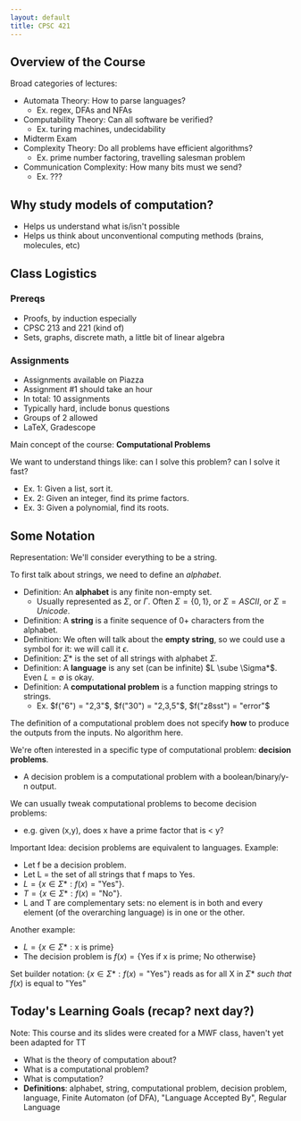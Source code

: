 ```yaml
---
layout: default
title: CPSC 421
---
```


## Overview of the Course
Broad categories of lectures:
- Automata Theory: How to parse languages?
	- Ex. regex, DFAs and NFAs
- Computability Theory: Can all software be verified?
	- Ex. turing machines, undecidability
- Midterm Exam
- Complexity Theory: Do all problems have efficient algorithms?
	- Ex. prime number factoring, travelling salesman problem
- Communication Complexity: How many bits must we send?
	- Ex. ???

## Why study models of computation?
- Helps us understand what is/isn't possible
- Helps us think about unconventional computing methods (brains, molecules, etc)

## Class Logistics
### Prereqs
- Proofs, by induction especially
- CPSC 213 and 221 (kind of)
- Sets, graphs, discrete math, a little bit of linear algebra

### Assignments
- Assignments available on Piazza
- Assignment #1 should take an hour
- In total: 10 assignments
- Typically hard, include bonus questions
- Groups of 2 allowed
- LaTeX, Gradescope

Main concept of the course: **Computational Problems**

We want to understand things like: can I solve this problem? can I solve it fast?
- Ex. 1: Given a list, sort it.
- Ex. 2: Given an integer, find its prime factors.
- Ex. 3: Given a polynomial, find its roots.

## Some Notation

Representation: We'll consider everything to be a string.

To first talk about strings, we need to define an _alphabet_.

- Definition: An **alphabet** is any finite non-empty set.
	- Usually represented as $\Sigma$, or $\Gamma$. Often $\Sigma = \{0, 1\}$, or $\Sigma = ASCII$, or $\Sigma = Unicode$.
- Definition: A **string** is a finite sequence of 0+ characters from the alphabet.
- Definition: We often will talk about the **empty string**, so we could use a symbol for it: we will call it $\epsilon$.
- Definition: $\Sigma*$ is the set of all strings with alphabet $\Sigma$.
- Definition: A **language** is any set (can be infinite) $L \sube \Sigma*$. Even $L = \emptyset$ is okay.
- Definition: A **computational problem** is a function mapping strings to strings.
	- Ex. $f("6") = "2,3"$, $f("30") = "2,3,5"$, $f("z8sst") = "error"$

The definition of a computational problem does not specify **how** to produce the outputs from the inputs. No algorithm here.

We're often interested in a specific type of computational problem: **decision problems**.
- A decision problem is a computational problem with a boolean/binary/y-n output.

We can usually tweak computational problems to become decision problems:
- e.g. given (x,y), does x have a prime factor that is < y?

Important Idea: decision problems are equivalent to languages.
Example:
- Let f be a decision problem.
- Let L = the set of all strings that f maps to Yes.
- $L = \{ x \in \Sigma* : f(x) = \text{"Yes"} \}$.
- $T = \{ x \in \Sigma* : f(x) = \text{"No"} \}$.
- L and T are complementary sets: no element is in both and every element (of the overarching language) is in one or the other.

Another example:
- $L = \{ x \in \Sigma* : \text{x is prime} \}$
- The decision problem is $f(x) = \{ \text{Yes if x is prime; No otherwise} \}$

Set builder notation: $\{ x \in \Sigma* : f(x) = \text{"Yes"} \}$ reads as for all X in $\Sigma*$ _such that_ $f(x)$ is equal to "Yes"

## Today's Learning Goals (recap? next day?)
Note: This course and its slides were created for a MWF class, haven't yet been adapted for TT
- What is the theory of computation about?
- What is a computational problem?
- What is computation?
- **Definitions**: alphabet, string, computational problem, decision problem, language, Finite Automaton (of DFA), "Language Accepted By", Regular Language
